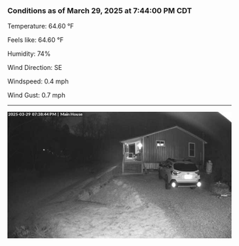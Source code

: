 ### Conditions as of March 29, 2025 at 7:44:00 PM CDT 

Temperature: 64.60 &deg;F

Feels like: 64.60 &deg;F

Humidity: 74%

Wind Direction: SE

Windspeed: 0.4 mph

Wind Gust: 0.7 mph

---

<img src="./images/latest.jpeg"/>

